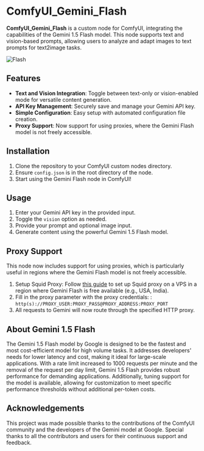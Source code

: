 # ComfyUI_Gemini_Flash

**ComfyUI_Gemini_Flash** is a custom node for ComfyUI, integrating the capabilities of the Gemini 1.5 Flash model. This node supports text and vision-based prompts, allowing users to analyze and adapt images to text prompts for text2image tasks.


![Flash](https://github.com/ShmuelRonen/ComfyUI_Gemini_Flash/assets/80190186/6daa2aaf-72c6-4e2a-98bb-f75620b34717)

## Features

- **Text and Vision Integration**: Toggle between text-only or vision-enabled mode for versatile content generation.
- **API Key Management**: Securely save and manage your Gemini API key.
- **Simple Configuration**: Easy setup with automated configuration file creation.
- **Proxy Support**: Now support for using proxies, where the Gemini Flash model is not freely accessible.

## Installation

1. Clone the repository to your ComfyUI custom nodes directory.
2. Ensure `config.json` is in the root directory of the node.
3. Start using the Gemini Flash node in ComfyUI!

## Usage

1. Enter your Gemini API key in the provided input.
2. Toggle the `vision` option as needed.
3. Provide your prompt and optional image input.
4. Generate content using the powerful Gemini 1.5 Flash model.

## Proxy Support

This node now includes support for using proxies, which is particularly useful in regions where the Gemini Flash model is not freely accessible.

1. Setup Squid Proxy: Follow [this guide](https://www.digitalocean.com/community/tutorials/how-to-set-up-squid-proxy-on-ubuntu-20-04) to set up Squid proxy on a VPS in a region where Gemini Flash is free available (e.g., USA, India).
2. Fill in the proxy parameter with the proxy credentials: : `http(s)://PROXY_USER:PROXY_PASS@PROXY_ADDRESS:PROXY_PORT`
3. All requests to Gemini will now route through the specified HTTP proxy.

## About Gemini 1.5 Flash

The Gemini 1.5 Flash model by Google is designed to be the fastest and most cost-efficient model for high volume tasks. It addresses developers' needs for lower latency and cost, making it ideal for large-scale applications. With a rate limit increased to 1000 requests per minute and the removal of the request per day limit, Gemini 1.5 Flash provides robust performance for demanding applications. Additionally, tuning support for the model is available, allowing for customization to meet specific performance thresholds without additional per-token costs.

## Acknowledgements

This project was made possible thanks to the contributions of the ComfyUI community and the developers of the Gemini model at Google. Special thanks to all the contributors and users for their continuous support and feedback.
